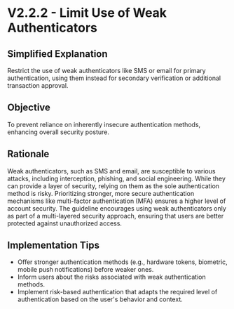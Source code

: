 # V2.2.2 - Limit Use of Weak Authenticators

## Simplified Explanation

Restrict the use of weak authenticators like SMS or email for primary authentication, using them instead for secondary verification or additional transaction approval.

## Objective

To prevent reliance on inherently insecure authentication methods, enhancing overall security posture.

## Rationale

Weak authenticators, such as SMS and email, are susceptible to various attacks, including interception, phishing, and social engineering. While they can provide a layer of security, relying on them as the sole authentication method is risky. Prioritizing stronger, more secure authentication mechanisms like multi-factor authentication (MFA) ensures a higher level of account security. The guideline encourages using weak authenticators only as part of a multi-layered security approach, ensuring that users are better protected against unauthorized access.

## Implementation Tips

- Offer stronger authentication methods (e.g., hardware tokens, biometric, mobile push notifications) before weaker ones.
- Inform users about the risks associated with weak authentication methods.
- Implement risk-based authentication that adapts the required level of authentication based on the user's behavior and context.
